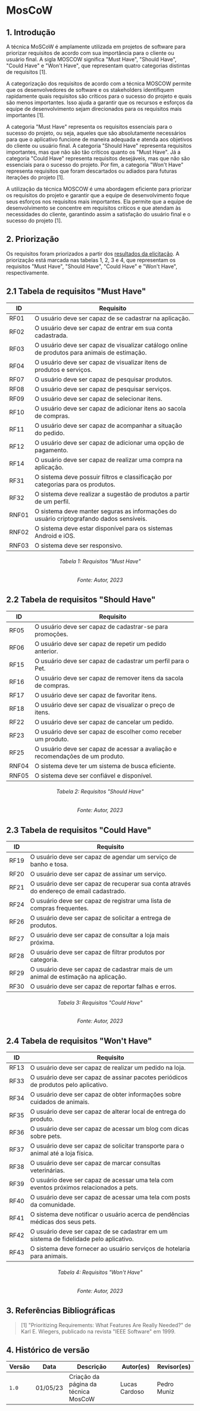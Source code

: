 # MosCoW

## 1. Introdução

A técnica MoSCoW é amplamente utilizada em projetos de software para priorizar requisitos de acordo com sua importância para o cliente ou usuário final. A sigla MOSCOW significa "Must Have", "Should Have", "Could Have" e "Won't Have", que representam quatro categorias distintas de requisitos [1].

A categorização dos requisitos de acordo com a técnica MOSCOW permite que os desenvolvedores de software e os stakeholders identifiquem rapidamente quais requisitos são críticos para o sucesso do projeto e quais são menos importantes. Isso ajuda a garantir que os recursos e esforços da equipe de desenvolvimento sejam direcionados para os requisitos mais importantes [1].

A categoria "Must Have" representa os requisitos essenciais para o sucesso do projeto, ou seja, aqueles que são absolutamente necessários para que o aplicativo funcione de maneira adequada e atenda aos objetivos do cliente ou usuário final. A categoria "Should Have" representa requisitos importantes, mas que não são tão críticos quanto os "Must Have". Já a categoria "Could Have" representa requisitos desejáveis, mas que não são essenciais para o sucesso do projeto. Por fim, a categoria "Won't Have" representa requisitos que foram descartados ou adiados para futuras iterações do projeto [1].

A utilização da técnica MOSCOW é uma abordagem eficiente para priorizar os requisitos do projeto e garantir que a equipe de desenvolvimento foque seus esforços nos requisitos mais importantes. Ela permite que a equipe de desenvolvimento se concentre em requisitos críticos e que atendam às necessidades do cliente, garantindo assim a satisfação do usuário final e o sucesso do projeto [1].

## 2. Priorização

Os requisitos foram priorizados a partir dos [resultados da elicitação](./resultadoElicitacao.md). A priorização está marcada nas tabelas 1, 2, 3 e 4, que representam os requisitos "Must Have", "Should Have", "Could Have" e "Won't Have", respectivamente.

## 2.1 Tabela de requisitos "Must Have"

| ID | Requisito |
|--|--|
| RF01 | O usuário deve ser capaz de se cadastrar na aplicação. |
| RF02 | O usuário deve ser capaz de entrar em sua conta cadastrada. |
| RF03 | O usuário deve ser capaz de visualizar catálogo online de produtos para animais de estimação. |
| RF04 | O usuário deve ser capaz de visualizar itens de produtos e serviços. |
| RF07 | O usuário deve ser capaz de pesquisar produtos. |
| RF08 | O usuário deve ser capaz de pesquisar serviços. |
| RF09 | O usuário deve ser capaz de selecionar itens. |
| RF10 | O usuário deve ser capaz de adicionar itens ao sacola de compras. |
| RF11 | O usuário deve ser capaz de acompanhar a situação do pedido. |
| RF12 | O usuário deve ser capaz de adicionar uma opção de pagamento. |
| RF14 | O usuário deve ser capaz de realizar uma compra na aplicação. |
| RF31 | O sistema deve possuir filtros e classificação por categorias para os produtos. |
| RF32 | O sistema deve realizar a sugestão de produtos a partir de um perfil. |
| RNF01 | O sistema deve manter seguras as informações do usuário criptografando dados sensíveis. |
| RNF02 | O sistema deve estar disponível para os sistemas Android e iOS. |
| RNF03 | O sistema deve ser responsivo.|

<h6 align = "center"> Tabela 1: Requisitos "Must Have" </h6>
<h6 align = "center"> Fonte: Autor, 2023 </h6>

## 2.2 Tabela de requisitos "Should Have"

| ID | Requisito |
|--|--|
| RF05 | O usuário deve ser capaz de cadastrar-se para promoções.                       |
| RF06 | O usuário deve ser capaz de repetir um pedido anterior.                        |
| RF15 | O usuário deve ser capaz de cadastrar um perfil para o Pet.                    |
| RF16 | O usuário deve ser capaz de remover itens da sacola de compras.                |
| RF17 | O usuário deve ser capaz de favoritar itens.                                   |
| RF18 | O usuário deve ser capaz de visualizar o preço de itens.                       |
| RF22 | O usuário deve ser capaz de cancelar um pedido.                                |
| RF23 | O usuário deve ser capaz de escolher como receber um produto.                  |
| RF25 | O usuário deve ser capaz de acessar a avaliação e recomendações de um produto. |
| RNF04 | O sistema deve ter um sistema de busca eficiente. |
| RNF05 | O sistema deve ser confiável e disponível. |

<h6 align = "center"> Tabela 2: Requisitos "Should Have" </h6>
<h6 align = "center"> Fonte: Autor, 2023 </h6>

## 2.3 Tabela de requisitos "Could Have"

| ID | Requisito |
|--|--|
| RF19 | O usuário deve ser capaz de agendar um serviço de banho e tosa.                          |
| RF20 | O usuário deve ser capaz de assinar um serviço.                                          |
| RF21 | O usuário deve ser capaz de recuperar sua conta através do endereço de email cadastrado. |
| RF24 | O usuário deve ser capaz de registrar uma lista de compras frequentes.                   |
| RF26 | O usuário deve ser capaz de solicitar a entrega de produtos.                             |
| RF27 | O usuário deve ser capaz de consultar a loja mais próxima.                               |
| RF28 | O usuário deve ser capaz de filtrar produtos por categoria.                              |
| RF29 | O usuário deve ser capaz de cadastrar mais de um animal de estimação na aplicação.       |
| RF30 | O usuário deve ser capaz de reportar falhas e erros.                                     |


<h6 align = "center"> Tabela 3: Requisitos "Could Have" </h6>
<h6 align = "center"> Fonte: Autor, 2023 </h6>

## 2.4 Tabela de requisitos "Won't Have"

| ID | Requisito |
|--|--|
| RF13 | O usuário deve ser capaz de realizar um pedido na loja.                                |
| RF33 | O usuário deve ser capaz de assinar pacotes periódicos de produtos pelo aplicativo.    |
| RF34 | O usuário deve ser capaz de obter informações sobre cuidados de animais.               |
| RF35 | O usuário deve ser capaz de alterar local de entrega do produto.                       |
| RF36 | O usuário deve ser capaz de acessar um blog com dicas sobre pets.                      |
| RF37 | O usuário deve ser capaz de solicitar transporte para o animal até a loja física.      |
| RF38 | O usuário deve ser capaz de marcar consultas veterinárias.                             |
| RF39 | O usuário deve ser capaz de acessar uma tela com eventos próximos relacionados a pets. |
| RF40 | O usuário deve ser capaz de acessar uma tela com posts da comunidade.                  |
| RF41 | O sistema deve notificar o usuário acerca de pendências médicas dos seus pets.         |
| RF42 | O usuário deve ser capaz de se cadastrar em um sistema de fidelidade pelo aplicativo.  |
| RF43 | O sistema deve fornecer ao usuário serviços de hotelaria para animais.                 |


<h6 align = "center"> Tabela 4: Requisitos "Won't Have" </h6>
<h6 align = "center"> Fonte: Autor, 2023 </h6>

## 3. Referências Bibliográficas

> [1] "Prioritizing Requirements: What Features Are Really Needed?" de Karl E. Wiegers, publicado na revista "IEEE Software" em 1999.

## 4. Histórico de versão

| Versão | Data     | Descrição                        | Autor(es)     | Revisor(es) |
| ------ | -------- | -------------------------------- | ------------- | ----------- |
| `1.0`  | 01/05/23 | Criação da página da técnica MosCoW | Lucas Cardoso | Pedro Muniz |